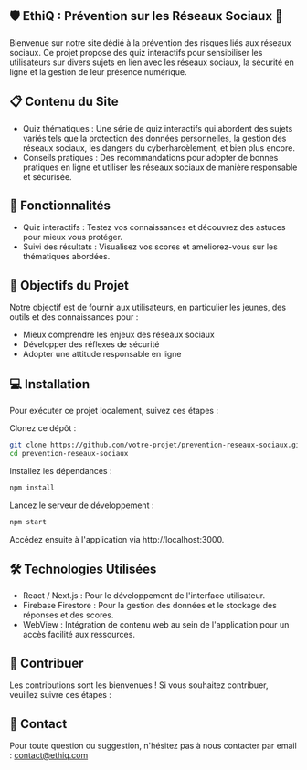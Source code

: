 ## 🛡️ EthiQ : Prévention sur les Réseaux Sociaux 📱
Bienvenue sur notre site dédié à la prévention des risques liés aux réseaux sociaux. Ce projet propose des quiz interactifs pour sensibiliser les utilisateurs sur divers sujets en lien avec les réseaux sociaux, la sécurité en ligne et la gestion de leur présence numérique.

## 📋 Contenu du Site
- Quiz thématiques : Une série de quiz interactifs qui abordent des sujets variés tels que la protection des données personnelles, la gestion des réseaux sociaux, les dangers du cyberharcèlement, et bien plus encore.
- Conseils pratiques : Des recommandations pour adopter de bonnes pratiques en ligne et utiliser les réseaux sociaux de manière responsable et sécurisée.

## 🚀 Fonctionnalités
- Quiz interactifs : Testez vos connaissances et découvrez des astuces pour mieux vous protéger.
- Suivi des résultats : Visualisez vos scores et améliorez-vous sur les thématiques abordées.

## 🎯 Objectifs du Projet
Notre objectif est de fournir aux utilisateurs, en particulier les jeunes, des outils et des connaissances pour :

- Mieux comprendre les enjeux des réseaux sociaux
- Développer des réflexes de sécurité
- Adopter une attitude responsable en ligne

## 💻 Installation
Pour exécuter ce projet localement, suivez ces étapes :

Clonez ce dépôt :
```bash
git clone https://github.com/votre-projet/prevention-reseaux-sociaux.git
cd prevention-reseaux-sociaux
```

Installez les dépendances :
```bash
npm install
```

Lancez le serveur de développement :
```bash
npm start
```

Accédez ensuite à l'application via http://localhost:3000.

## 🛠️ Technologies Utilisées
- React / Next.js : Pour le développement de l'interface utilisateur.
- Firebase Firestore : Pour la gestion des données et le stockage des réponses et des scores.
- WebView : Intégration de contenu web au sein de l'application pour un accès facilité aux ressources.

## 🤝 Contribuer
Les contributions sont les bienvenues ! Si vous souhaitez contribuer, veuillez suivre ces étapes :

## 📧 Contact
Pour toute question ou suggestion, n'hésitez pas à nous contacter par email : contact@ethiq.com
